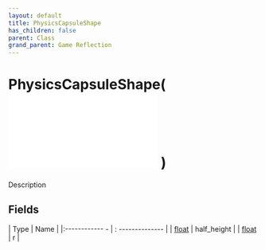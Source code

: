 ```yaml
---
layout: default
title: PhysicsCapsuleShape
has_children: false
parent: Class
grand_parent: Game Reflection
---
```

# PhysicsCapsuleShape( ![ PhysicsShape ](game-reflection/classes/physics_shape.md) )
Description 

## Fields
| Type | Name |
|:------------ - | : -------------- |
| [float](game-reflection/components/float.md) | half_height |
| [float](game-reflection/components/float.md) | r |
